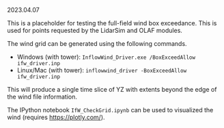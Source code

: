 2023.04.07

This is a placeholder for testing the full-field wind box exceedance.  This is used for points requested by the LidarSim and OLAF modules.

The wind grid can be generated using the following commands.

- Windows (with tower):       `InflowWind_Driver.exe /BoxExceedAllow ifw_driver.inp`
- Linux/Mac (with tower):     `inflowwind_driver -BoxExceedAllow ifw_driver.inp`

This will produce a single time slice of YZ with extents beyond the edge of the wind file information.

The IPython notebook `IfW_CheckGrid.ipynb` can be used to visualized the wind (requires https://plotly.com/).
